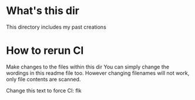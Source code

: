 # What's this dir

This directory includes my past creations

# How to rerun CI

Make changes to the files within this dir
You can simply change the wordings in this readme file too.
However changing filenames will not work, only file contents are scanned.

Change this text to force CI: flk
